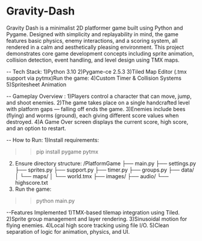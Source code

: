 # Gravity-Dash
Gravity Dash is a minimalist 2D platformer game built using Python and Pygame. Designed with simplicity and replayability in mind, the game features basic physics, enemy interactions, and a scoring system, all rendered in a calm and aesthetically pleasing environment.
This project demonstrates core game development concepts including sprite animation, collision detection, event handling, and level design using TMX maps.

-- Tech Stack:
1)Python 3.10
2)Pygame-ce 2.5.3
3)Tiled Map Editor (.tmx support via pytmx)Run the game:
4)Custom Timer & Collision Systems
5)Spritesheet Animation

-- Gameplay Overview : 
1)Players control a character that can move, jump, and shoot enemies.
2)The game takes place on a single handcrafted level with platform gaps — falling off ends the game.
3)Enemies include bees (flying) and worms (ground), each giving different score values when destroyed.
4)A Game Over screen displays the current score, high score, and an option to restart.

-- How to Run:
1)Install requirements: 
>>pip install pygame pytmx
2) Ensure directory structure:
/PlatformGame
├── main.py
├── settings.py
├── sprites.py
├── support.py
├── timer.py
├── groups.py
├── data/
│   └── maps/
│       └── world.tmx
├── images/
├── audio/
└── highscore.txt
3) Run the game:
>> python main.py

--Features Implemented
1)TMX-based tilemap integration using Tiled.
2)Sprite group management and layer rendering.
3)Sinusoidal motion for flying enemies.
4)Local high score tracking using file I/O.
5)Clean separation of logic for animation, physics, and UI.
